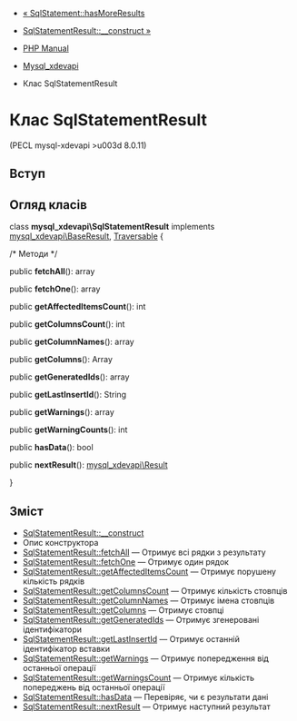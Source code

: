 - [«
SqlStatement::hasMoreResults](mysql-xdevapi-sqlstatement.hasmoreresults.md)
- [SqlStatementResult::\_\_construct
»](mysql-xdevapi-sqlstatementresult.construct.md)

- [PHP Manual](index.md)
- [Mysql_xdevapi](book.mysql-xdevapi.md)
- Клас SqlStatementResult

# Клас SqlStatementResult

(PECL mysql-xdevapi \>u003d 8.0.11)

## Вступ

## Огляд класів

class **mysql_xdevapi\SqlStatementResult** implements
[mysql_xdevapi\BaseResult](class.mysql-xdevapi-baseresult.md),
[Traversable](class.traversable.md) {

/\* Методи \*/

public **fetchAll**(): array

public **fetchOne**(): array

public **getAffectedItemsCount**(): int

public **getColumnsCount**(): int

public **getColumnNames**(): array

public **getColumns**(): Array

public **getGeneratedIds**(): array

public **getLastInsertId**(): String

public **getWarnings**(): array

public **getWarningCounts**(): int

public **hasData**(): bool

public **nextResult**():
[mysql_xdevapi\Result](class.mysql-xdevapi-result.md)

}

## Зміст

- [SqlStatementResult::\_\_construct](mysql-xdevapi-sqlstatementresult.construct.md)
- Опис конструктора
- [SqlStatementResult::fetchAll](mysql-xdevapi-sqlstatementresult.fetchall.md)
— Отримує всі рядки з результату
- [SqlStatementResult::fetchOne](mysql-xdevapi-sqlstatementresult.fetchone.md)
— Отримує один рядок
- [SqlStatementResult::getAffectedItemsCount](mysql-xdevapi-sqlstatementresult.getaffecteditemscount.md)
— Отримує порушену кількість рядків
- [SqlStatementResult::getColumnsCount](mysql-xdevapi-sqlstatementresult.getcolumncount.md)
— Отримує кількість стовпців
- [SqlStatementResult::getColumnNames](mysql-xdevapi-sqlstatementresult.getcolumnnames.md)
— Отримує імена стовпців
- [SqlStatementResult::getColumns](mysql-xdevapi-sqlstatementresult.getcolumns.md)
— Отримує стовпці
- [SqlStatementResult::getGeneratedIds](mysql-xdevapi-sqlstatementresult.getgeneratedids.md)
— Отримує згенеровані ідентифікатори
- [SqlStatementResult::getLastInsertId](mysql-xdevapi-sqlstatementresult.getlastinsertid.md)
— Отримує останній ідентифікатор вставки
- [SqlStatementResult::getWarnings](mysql-xdevapi-sqlstatementresult.getwarnings.md)
— Отримує попередження від останньої операції
- [SqlStatementResult::getWarningsCount](mysql-xdevapi-sqlstatementresult.getwarningcount.md)
— Отримує кількість попереджень від останньої операції
- [SqlStatementResult::hasData](mysql-xdevapi-sqlstatementresult.hasdata.md)
— Перевіряє, чи є результати дані
- [SqlStatementResult::nextResult](mysql-xdevapi-sqlstatementresult.nextresult.md)
— Отримує наступний результат
